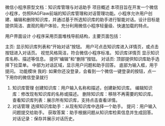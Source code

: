 微信小程序原型文档：知识库管理与对话助手
项目概述
本项目旨在开发一个微信小程序，仿照RAGFlaw前端的知识库管理和对话管理功能。小程序允许用户创建、编辑和删除知识库，并通过基于所选知识库的助手进行智能对话。设计目标是提供简洁、直观的用户体验，充分利用微信小程序轻量级、快速加载的特点。

用户界面设计
小程序采用页面堆栈导航结构，主要页面包括：

主页:
显示知识库列表和“开始对话”按钮。
用户可点击知识库进入详情页，或点击按钮进入对话页。
视觉风格简洁，符合微信小程序标准。
知识库详情页
显示知识库名称、描述等信息。
提供“编辑”和“删除”按钮。
对话页:
顶部提供知识库助手选择下拉菜单。
中部为对话区域，显示用户问题和助手回答。
底部为输入框，用于提问。
功能模块
我的:
如果你还没登录，会看到一个微信一键登录的按钮，点一下用你的微信登录就行
1. 知识库管理
创建知识库：用户输入名称和描述，创建新知识库。
编辑知识库：修改现有知识库的名称或描述。
删除知识库：移除不再需要的知识库。
查看知识库列表：展示所有知识库，支持点击查看详情。
2. 对话管理
选择知识库助手：从现有知识库中选择一个助手。
提问：用户输入问题提交给助手。
获取答案：助手根据问题从知识库检索信息并生成回答。
对话记录：保存并展示对话历史。